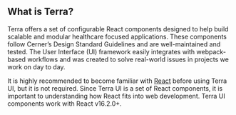 ## What is Terra?
Terra offers a set of configurable React components designed to help build scalable and modular healthcare focused applications. These components follow Cerner’s Design Standard Guidelines and are well-maintained and tested. The User Interface (UI) framework easily integrates with webpack-based workflows and was created to solve real-world issues in projects we work on day to day.

It is highly recommended to become familiar with [React](https://reactjs.org/) before using Terra UI, but it is not required. Since Terra UI is a set of React components, it is important to understanding how React fits into web development. Terra UI components work with React v16.2.0+.
